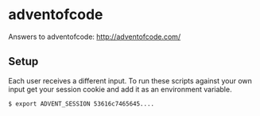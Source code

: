 # adventofcode
Answers to adventofcode: http://adventofcode.com/

## Setup
Each user receives a different input. To run these scripts against your own input get your session cookie and add it as an environment variable.
```
$ export ADVENT_SESSION 53616c7465645....
```